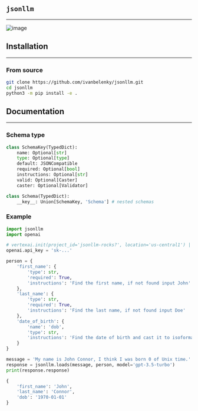 ## `jsonllm`
-----------

![image](https://github.com/ivanbelenky/jsonllm/assets/49297252/d0526122-0199-4434-ad3c-19d11a3a9fd4)

## Installation
---------------
### From source

```bash
git clone https://github.com/ivanbelenky/jsonllm.git
cd jsonllm
python3 -m pip install -e .
```

## Documentation
----------------

### Schema type

```python
class SchemaKey(TypedDict):
    name: Optional[str]
    type: Optional[type]
    default: JSONCompatible
    required: Optional[bool]
    instructions: Optional[str]
    valid: Optional[Caster] 
    caster: Optional[Validator]

class Schema(TypedDict):
    __key__: Union[SchemaKey, 'Schema'] # nested schemas
```


### Example

```python
import jsonllm
import openai

# vertexai.init(project_id='jsonllm-rocks?', location='us-central1') | 
openai.api_key = 'sk-...'

person = {
    'first_name': {
        'type': str,
        'required': True,
        'instructions': 'Find the first name, if not found input John'        
    },
    'last_name': {
        'type': str,
        'required': True,
        'instructions': 'Find the last name, if not found input Doe'
    },
    'date_of_birth': {
        'name': 'dob',
        'type': str,
        'instructions': 'Find the date of birth and cast it to isoformat'
    }
}

message = 'My name is John Connor, I think I was born 0 of Unix time.'
response = jsonllm.loads(message, person, model='gpt-3.5-turbo')
print(response.response)

{
    'first_name': 'John',
    'last_name': 'Connor',
    'dob': '1970-01-01'
}

```
